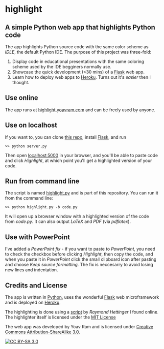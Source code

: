 # highlight

## A simple Python web app that highlights Python code

The app highlights Python source code with the same color scheme as *IDLE*, the default Python IDE. The purpose of this project was three-fold:

  1. Display code in educational presentations with the same coloring scheme used by the IDE begginers normally use.
  1. Showcase the quick development (<30 mins) of a [Flask] web app.
  1. Learn how to deploy web apps to [Heroku]. Turns out it's *easier* then I thought.

## Use online

The app runs at [highlight.yoavram.com](http://highlight.yoavram.com/) and can be freely used by anyone.

## Use on localhost

If you want to, you can clone [this repo](http://github.com/yoavram/highlight/), 
install [Flask](http://flask.pocoo.org/), and run 

	>> python server.py

Then open [localhost:5000](http://localhost:5000) in your browser, and you'll be able to paste code and click *Highlight*, at which point you'll get a highlighted version of your code.

## Run from command line

The script is named [highlight.py](https://raw.github.com/yoavram/highlight/master/highlight.py) and is part of this repository.
You can run it from the command line:

	>> python highlight.py -b code.py

It will open up a browser window with a highlighted version of the code from *code.py*.
It can also output *LaTeX* and *PDF* (via *pdflatex*).

## Use with PowerPoint

I've added a *PowerPoint fix* - if you want to paste to *PowerPoint*, you need to check the checkbox before clicking *Highlight*, then copy the code, and when you paste it in *PowerPoint* click the small clipboard icon after pasting and choose *Keep source formatting*. The fix is neccesarry to avoid losing new lines and indentation.

## Credits and License

The app is written in [Python], uses the wonderful [Flask] web microframework and is deployed on [Heroku].

The highlighting is done using a [script](http://code.activestate.com/recipes/578178-colorize-python-sourcecode-syntax-highlighting/) by *Raymond Hettinger* I found online. The highlighter itself is licensed under the [MIT License](http://en.wikipedia.org/wiki/MIT_License)

The web app was developed by Yoav Ram and is licensed under [Creative Commons Attribution-ShareAlike 3.0](http://creativecommons.org/licenses/by-sa/3.0/).

[![CC BY-SA 3.0](http://i.creativecommons.org/l/by-sa/3.0/80x15.png)](http://creativecommons.org/licenses/by-sa/3.0/)

[Python]: http://python.org/
[Flask]: http://flask.pocoo.org/
[Heroku]: http://www.heroku.com/